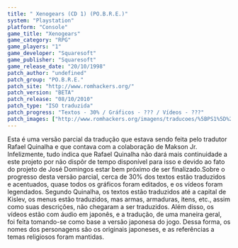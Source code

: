 ```yaml
---
title: " Xenogears (CD 1) (PO.B.R.E.)"
system: "Playstation"
platform: "Console"
game_title: "Xenogears"
game_category: "RPG"
game_players: "1"
game_developer: "Squaresoft"
game_publisher: "Squaresoft"
game_release_date: "20/10/1998"
patch_author: "undefined"
patch_group: "PO.B.R.E."
patch_site: "http://www.romhackers.org/"
patch_version: "BETA"
patch_release: "08/10/2010"
patch_type: "ISO traduzida"
patch_progress: "Textos - 30% / Gráficos - ??? / Vídeos - ???"
patch_images: ["http://www.romhackers.org/imagens/traducoes/%5BPS1%5D%20Xenogears%20-%20POBRE%20-%201.jpg","http://www.romhackers.org/imagens/traducoes/%5BPS1%5D%20Xenogears%20-%20POBRE%20-%202.jpg","http://www.romhackers.org/imagens/traducoes/%5BPS1%5D%20Xenogears%20-%20POBRE%20-%203.jpg"]
---
```

Esta é uma versão parcial da tradução que estava sendo feita pelo tradutor Rafael Quinalha e que contava com a colaboração de Makson Jr. Infelizmente, tudo indica que Rafael Quinalha não dará mais continuidade a este projeto por não dispôr de tempo disponível para isso e devido ao fato do projeto de José Domingos estar bem próximo de ser finalizado.Sobre o progresso desta versão parcial, cerca de 30% dos textos estão traduzidos e acentuados, quase todos os gráficos foram editados, e os vídeos foram legendados. Segundo Quinalha, os textos estão traduzidos até a capital de Kislev, os menus estão traduzidos, mas armas, armaduras, itens, etc., assim como suas descrições, não chegaram a ser traduzidos. Além disso, os vídeos estão com áudio em japonês, e a tradução, de uma maneira geral, foi feita tomando-se como base a versão japonesa do jogo. Dessa forma, os nomes dos personagens são os originais japoneses, e as referências a temas religiosos foram mantidas.